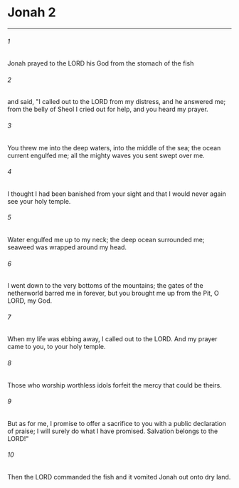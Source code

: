 # Jonah 2
***



###### 1 
Jonah prayed to the LORD his God from the stomach of the fish 

###### 2 
and said, "I called out to the LORD from my distress, and he answered me; from the belly of Sheol I cried out for help, and you heard my prayer. 

###### 3 
You threw me into the deep waters, into the middle of the sea; the ocean current engulfed me; all the mighty waves you sent swept over me. 

###### 4 
I thought I had been banished from your sight and that I would never again see your holy temple. 

###### 5 
Water engulfed me up to my neck; the deep ocean surrounded me; seaweed was wrapped around my head. 

###### 6 
I went down to the very bottoms of the mountains; the gates of the netherworld barred me in forever, but you brought me up from the Pit, O LORD, my God. 

###### 7 
When my life was ebbing away, I called out to the LORD. And my prayer came to you, to your holy temple. 

###### 8 
Those who worship worthless idols forfeit the mercy that could be theirs. 

###### 9 
But as for me, I promise to offer a sacrifice to you with a public declaration of praise; I will surely do what I have promised. Salvation belongs to the LORD!" 

###### 10 
Then the LORD commanded the fish and it vomited Jonah out onto dry land.
